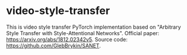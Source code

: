 # video-style-transfer
This is video style transfer PyTorch implementation based on  "Arbitrary Style Transfer with Style-Attentional Networks".
Official paper: https://arxiv.org/abs/1812.02342v5.
Source code: https://github.com/GlebBrykin/SANET.
